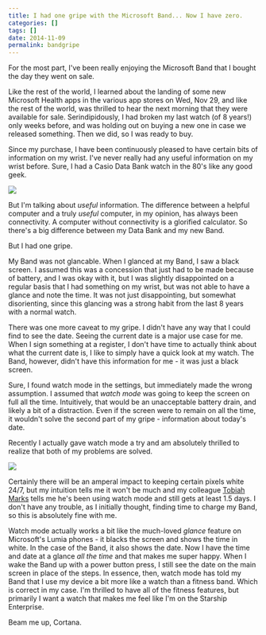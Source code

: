 ```yaml
---
title: I had one gripe with the Microsoft Band... Now I have zero.
categories: []
tags: []
date: 2014-11-09
permalink: bandgripe
---
```


For the most part, I&#39;ve been really enjoying the Microsoft Band that I bought the day they went on sale.

Like the rest of the world, I learned about the landing of some new Microsoft Health apps in the various app stores on Wed, Nov 29, and like the rest of the world, was thrilled to hear the next morning that they were available for sale. Serindipidously, I had broken my last watch (of 8 years!) only weeks before, and was holding out on buying a new one in case we released something. Then we did, so I was ready to buy.
<!-- xmore -->

Since my purchase, I have been continuously pleased to have certain bits of information on my wrist. I&#39;ve never really had any useful information on my wrist before. Sure, I had a Casio Data Bank watch in the 80&#39;s like any good geek.

![](/files/bandgripe_01.jpg)

But I&#39;m talking about _useful_ information. The difference between a helpful computer and a truly _useful_ computer, in my opinion, has always been connectivity. A computer without connectivity is a glorified calculator. So there&#39;s a big difference between my Data Bank and my new Band.

But I had one gripe.

My Band was not glancable. When I glanced at my Band, I saw a black screen. I assumed this was a concession that just had to be made because of battery, and I was okay with it, but I was slightly disappointed on a regular basis that I had something on my wrist, but was not able to have a glance and note the time. It was not just disappointing, but somewhat disorienting, since this glancing was a strong habit from the last 8 years with a normal watch.

There was one more caveat to my gripe. I didn&#39;t have any way that I could find to see the date. Seeing the current date is a major use case for me. When I sign something at a register, I don&#39;t have time to actually think about what the current date is, I like to simply have a quick look at my watch. The Band, however, didn&#39;t have this information for me - it was just a black screen.

Sure, I found watch mode in the settings, but immediately made the wrong assumption. I assumed that _watch mode_ was going to keep the screen on full all the time. Intuitively, that would be an unacceptable battery drain, and likely a bit of a distraction. Even if the screen were to remain on all the time, it wouldn&#39;t solve the second part of my gripe - information about today&#39;s date.

Recently I actually gave watch mode a try and am absolutely thrilled to realize that both of my problems are solved.

![](/files/bandgripe_02.jpg)

Certainly there will be an amperal impact to keeping certain pixels white 24/7, but my intuition tells me it won&#39;t be much and my colleague [Tobiah Marks](http://www.tobiahmarks.com) tells me he&#39;s been using watch mode and still gets at least 1.5 days. I don&#39;t have any trouble, as I initially thought, finding time to charge my Band, so this is absolutely fine with me.

Watch mode actually works a bit like the much-loved _glance_ feature on Microsoft&#39;s Lumia phones - it blacks the screen and shows the time in white. In the case of the Band, it also shows the date. Now I have the time and date at a glance _all the time_ and that makes me super happy. When I wake the Band up with a power button press, I still see the date on the main screen in place of the steps. In essence, then, watch mode has told my Band that I use my device a bit more like a watch than a fitness band. Which is correct in my case. I&#39;m thrilled to have all of the fitness features, but primarily I want a watch that makes me feel like I&#39;m on the Starship Enterprise.

Beam me up, Cortana.